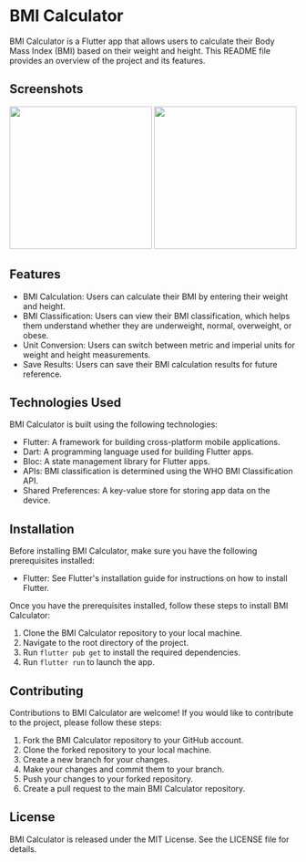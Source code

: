 # BMI Calculator

BMI Calculator is a Flutter app that allows users to calculate their Body Mass Index (BMI) based on their weight and height. This README file provides an overview of the project and its features.

## Screenshots

<img src="https://user-images.githubusercontent.com/126156209/232798003-9cdf455c-4d3e-4e37-b359-5e05b7b06d93.png" width="250"> <img src="https://user-images.githubusercontent.com/126156209/232798031-9c010596-6d95-4c28-a167-c3aa5103a0c5.png" width="250">

## Features

- BMI Calculation: Users can calculate their BMI by entering their weight and height.
- BMI Classification: Users can view their BMI classification, which helps them understand whether they are underweight, normal, overweight, or obese.
- Unit Conversion: Users can switch between metric and imperial units for weight and height measurements.
- Save Results: Users can save their BMI calculation results for future reference.

## Technologies Used

BMI Calculator is built using the following technologies:

- Flutter: A framework for building cross-platform mobile applications.
- Dart: A programming language used for building Flutter apps.
- Bloc: A state management library for Flutter apps.
- APIs: BMI classification is determined using the WHO BMI Classification API.
- Shared Preferences: A key-value store for storing app data on the device.

## Installation

Before installing BMI Calculator, make sure you have the following prerequisites installed:

- Flutter: See Flutter's installation guide for instructions on how to install Flutter.

Once you have the prerequisites installed, follow these steps to install BMI Calculator:

1. Clone the BMI Calculator repository to your local machine.
2. Navigate to the root directory of the project.
3. Run `flutter pub get` to install the required dependencies.
4. Run `flutter run` to launch the app.

## Contributing

Contributions to BMI Calculator are welcome! If you would like to contribute to the project, please follow these steps:

1. Fork the BMI Calculator repository to your GitHub account.
2. Clone the forked repository to your local machine.
3. Create a new branch for your changes.
4. Make your changes and commit them to your branch.
5. Push your changes to your forked repository.
6. Create a pull request to the main BMI Calculator repository.

## License

BMI Calculator is released under the MIT License. See the LICENSE file for details.

